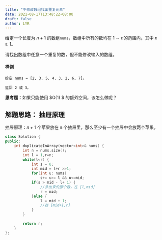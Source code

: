 ```yaml
---
title: "不修改数组找出重复元素"
date: 2021-08-17T13:48:22+08:00
draft: false
author: LYR
---
```


给定一个长度为 $n+1$ 的数组`nums`，数组中所有的数均在 $1∼n$的范围内，其中 $n≥1$。

请找出数组中任意一个重复的数，但不能修改输入的数组。

#### 样例

```
给定 nums = [2, 3, 5, 4, 3, 2, 6, 7]。

返回 2 或 3。
```

**思考题**：如果只能使用 $O(1) $ 的额外空间，该怎么做呢？



## 解题思路： 抽屉原理

抽屉原理：$n+1$ 个苹果放在 n 个抽屉里，那么至少有一个抽屉中会放两个苹果。





```cpp
class Solution {
public:
    int duplicateInArray(vector<int>& nums) {
        int n = nums.size();
        int l = 1,r=n;
        while(l<r) {
            int s = 0;
            int mid = l+r >>1;
            for(int u: nums)
                s+= u>= l && u<=mid;
            if(s > mid - l+ 1) {
                //多出来的那个数，在 [l,mid]
                r = mid;
            }else {
                l = mid + 1;
                //在 [mid+1,r]
            }
        }
        
        return r;
    }
};


```

















